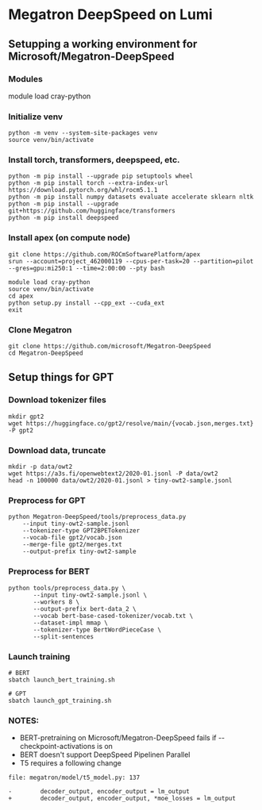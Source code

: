 # Megatron DeepSpeed on Lumi
## Setupping a working environment for Microsoft/Megatron-DeepSpeed
### Modules
module load cray-python
### Initialize venv
```
python -m venv --system-site-packages venv
source venv/bin/activate
 ```
### Install torch, transformers, deepspeed, etc.

```
python -m pip install --upgrade pip setuptools wheel
python -m pip install torch --extra-index-url https://download.pytorch.org/whl/rocm5.1.1
python -m pip install numpy datasets evaluate accelerate sklearn nltk
python -m pip install --upgrade git+https://github.com/huggingface/transformers
python -m pip install deepspeed
```
### Install apex (on compute node)
```
git clone https://github.com/ROCmSoftwarePlatform/apex
srun --account=project_462000119 --cpus-per-task=20 --partition=pilot --gres=gpu:mi250:1 --time=2:00:00 --pty bash
```
```
module load cray-python
source venv/bin/activate
cd apex
python setup.py install --cpp_ext --cuda_ext
exit
```
### Clone Megatron
```
git clone https://github.com/microsoft/Megatron-DeepSpeed
cd Megatron-DeepSpeed
```
## Setup things for GPT
### Download tokenizer files
```
mkdir gpt2
wget https://huggingface.co/gpt2/resolve/main/{vocab.json,merges.txt} -P gpt2
```
### Download data, truncate
```
mkdir -p data/owt2
wget https://a3s.fi/openwebtext2/2020-01.jsonl -P data/owt2
head -n 100000 data/owt2/2020-01.jsonl > tiny-owt2-sample.jsonl
```

### Preprocess for GPT
```
python Megatron-DeepSpeed/tools/preprocess_data.py 
    --input tiny-owt2-sample.jsonl 
    --tokenizer-type GPT2BPETokenizer 
    --vocab-file gpt2/vocab.json 
    --merge-file gpt2/merges.txt 
    --output-prefix tiny-owt2-sample
```

### Preprocess for BERT
```
python tools/preprocess_data.py \
       --input tiny-owt2-sample.jsonl \
       --workers 8 \
       --output-prefix bert-data_2 \
       --vocab bert-base-cased-tokenizer/vocab.txt \
       --dataset-impl mmap \
       --tokenizer-type BertWordPieceCase \
       --split-sentences
```

### Launch training
```
# BERT
sbatch launch_bert_training.sh

# GPT
sbatch launch_gpt_training.sh
```
### NOTES:
* BERT-pretraining on Microsoft/Megatron-DeepSpeed fails if --checkpoint-activations is on
* BERT doesn't support DeepSpeed Pipelinen Parallel
* T5 requires a following change 
```
file: megatron/model/t5_model.py: 137

-        decoder_output, encoder_output = lm_output
+        decoder_output, encoder_output, *moe_losses = lm_output

```
